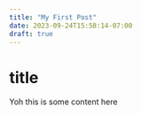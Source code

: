 ```yaml
---
title: "My First Post"
date: 2023-09-24T15:58:14-07:00
draft: true
---
```

# title

Yoh this is some content here
